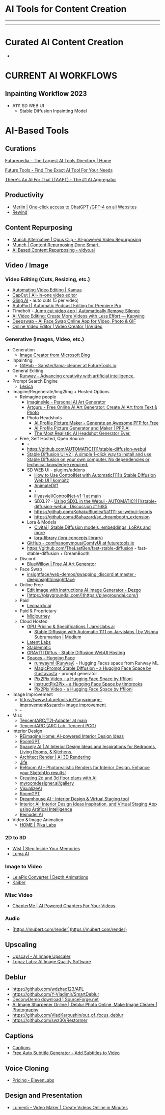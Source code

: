 # AI Tools for Content Creation

---

---

# Curated AI Content Creation

- 

# CURRENT AI WORKFLOWS

## Inpainting Workflow 2023

- A111 SD WEB UI
    - Stable Diffusion Inpainting Model

# AI-Based Tools

## Curations

[Futurepedia - The Largest AI Tools Directory | Home](https://www.futurepedia.io/) 

[Future Tools - Find The Exact AI Tool For Your Needs](https://www.futuretools.io/) 

[There's An AI For That (TAAFT) - The #1 AI Aggregator](https://theresanaiforthat.com/) 

## Productivity

- [Merlin | One-click access to ChatGPT /GPT-4 on all Websites](https://merlin.foyer.work/)
- [Rewind](https://www.rewind.ai/)

## Content Repurposing

- [Munch Alternative | Opus Clip - AI-powered Video Repurposing](https://www.opus.pro/alternatives/munch)
- [Munch | Content Repurposing Done Smart.](https://www.getmunch.com/)
- [AI Based Content Repurposing - vidyo.ai](https://vidyo.ai/)

## Video / Image

### Video Editing (Cuts, Resizing, etc.)

- [Automating Video Editing | Kamua](https://kamua.com/)
- [CapCut | All-in-one video editor](https://www.capcut.com/)
- [Gling AI](https://www.gling.ai/) - auto cuts (5 per video)
- [AutoPod | Automatic Podcast Editing for Premiere Pro](https://www.autopod.fm/)
- Timebolt - [Jump cut video app | Automatically Remove Silence](https://www.timebolt.io/)
- [AI Video Editing: Create More Videos with Less Effort — Kapwing](https://www.kapwing.com/ai)
- [Deepswap - AI Face Swap Online App for Video, Photo & GIF](https://www.deepswap.ai/)
- [Online Video Editor | Video Creator | InVideo](https://invideo.io/)

### Generative (Images, Video, etc.)

- Generation
    - [Image Creator from Microsoft Bing](https://www.bing.com/create)
- Inpainting
    - [GitHub - Sanster/lama-cleaner at FutureTools.io](https://github.com/Sanster/lama-cleaner?ref=FutureTools.io)
- General Editing
    - [Runway - Advancing creativity with artificial intelligence.](https://runwayml.com/)
- Prompt Search Engine
    - [Lexica](https://lexica.art/)
- Imagine/Regenerate/Img2Img + Hosted Options
    - Reimagine people
        - [ImagineMe - Personal AI Art Generator](https://imagineme.ai/ambassador/47/)
        - [Artguru - Free Online AI Art Generator: Create AI Art from Text & Photo](https://www.artguru.ai/)
        - Photo Headshots
            - [AI Profile Picture Maker - Generate an Awesome PFP for Free](https://pfpmaker.com/?ref=futuretools.io)
            - [AI Profile Picture Generator and Maker | PFP.AI](https://www.profilepicture.ai/?via=theresanaiforthat)
            - [The Most Realistic AI Headshot Generator Ever.](https://www.aragon.ai/?ref=taaft&utm_source=taaft&utm_medium=referral)
    - Free, Self Hosted, Open Source
        - ‣
        - https://github.com/AUTOMATIC1111/stable-diffusion-webui
        - [Stable Diffusion UI v2 | A simple 1-click way to install and use Stable Diffusion on your own computer. No dependencies or technical knowledge required.](https://stable-diffusion-ui.github.io/)
        - SD WEB UI - plugins/addons
            - [How to Use ControlNet with Automatic1111’s Stable Diffusion Web UI | kombitz](https://www.kombitz.com/2023/02/18/how-to-use-controlnet-with-automatic1111-stable-diffusion-web-ui/)
            - [AnimateDiff](https://animatediff.github.io/)
            - ‣
            - [lllyasviel/ControlNet-v1-1 at main](https://huggingface.co/lllyasviel/ControlNet-v1-1/tree/main)
            - SDXL?? - [Using SDXL in the Webui · AUTOMATIC1111/stable-diffusion-webui · Discussion #11685](https://github.com/AUTOMATIC1111/stable-diffusion-webui/discussions/11685)
            - https://github.com/KohakuBlueleaf/a1111-sd-webui-lycoris
            - https://github.com/d8ahazard/sd_dreambooth_extension
        - Lora & Models
            - [Civitai | Stable Diffusion models, embeddings, LoRAs and more](https://civitai.com/)
            - [lora-library (lora concepts library)](https://huggingface.co/lora-library)
        - [GitHub - comfyanonymous/ComfyUI at futuretools.io](https://github.com/comfyanonymous/ComfyUI?ref=futuretools.io)
        - https://github.com/TheLastBen/fast-stable-diffusion - fast-stable-diffusion + DreamBooth
    - Discord
        - [BlueWillow | Free AI Art Generator](https://www.bluewillow.ai/?ref=futuretools.io)
    - Face Swap
        - [insightface/web-demos/swapping_discord at master · deepinsight/insightface](https://github.com/deepinsight/insightface/tree/master/web-demos/swapping_discord)
    - Online Free
        - [Edit image with instructions AI Image Generator - Dezgo](https://dezgo.com/edit-image)
        - [https://playgroundai.com/](https://playgroundai.com/)
    - Paid
        - [Leonardo.ai](https://leonardo.ai/)
    - Paid & Proprietary
        - [Midjourney](https://www.midjourney.com/home/?callbackUrl=%2Fapp%2F)
    - Cloud Hosted
        - [GPU Pricing & Specifications | Jarvislabs.ai](https://jarvislabs.ai/pricing/)
            - [Stable Diffusion with Automatic 1111 on Jarvislabs | by Vishnu Subramanian | Medium](https://medium.com/@vishnuvig/stable-diffusion-with-automatic-1111-on-jarvislabs-1cd281eb57f9)
        - [Latent Labs](https://www.latentlabs.art/)
        - [Stablematic](https://stablematic.com/?ref=futuretools.io)
        - [GRAVITI Diffus - Stable Diffusion WebUI Hosting](https://www.diffus.graviti.com/?ref=futuretools.io)
        - [Spaces - Hugging Face](https://huggingface.co/spaces/?models=or%3AItsme33%2FModelx%2Cstabilityai%2Fstable-diffusion-2%2Cstabilityai%2Fstable-diffusion-2-base%2Cstabilityai%2Fstable-diffusion-2-depth%2Cstabilityai%2Fstable-diffusion-2-inpainting%2Cstabilityai%2Fstable-diffusion-x4-upscaler%2Cgldalessandro%2Fstable-diffusion-lowp%2Cepitaque%2Fstable-diffusion-2-depth)
            - [runwayml (Runway)](https://huggingface.co/runwayml) - Hugging Faces space from Runway ML
            - [MagicPrompt Stable Diffusion - a Hugging Face Space by Gustavosta](https://huggingface.co/spaces/Gustavosta/MagicPrompt-Stable-Diffusion) - prompt generator
            - [Pix2Pix Video - a Hugging Face Space by fffiloni](https://huggingface.co/spaces/fffiloni/Pix2Pix-Video)
            - [InstructPix2Pix - a Hugging Face Space by timbrooks](https://huggingface.co/spaces/timbrooks/instruct-pix2pix)
            - [Pix2Pix Video - a Hugging Face Space by fffiloni](https://huggingface.co/spaces/fffiloni/Pix2Pix-Video)
- Image Improvement
    - [https://www.futuretools.io/?tags=image-improvement&search=image improvement](https://www.futuretools.io/?tags=image-improvement&search=image%20improvement)
    - ‣
- Misc
    - [TencentARC/T2I-Adapter at main](https://huggingface.co/TencentARC/T2I-Adapter/tree/main/models)
    - [TencentARC (ARC Lab, Tencent PCG)](https://huggingface.co/TencentARC)
- Interior Design
    - [REimagine Home: AI-powered Interior Design Ideas](https://www.reimaginehome.ai/)
    - [RoomGPT](https://www.roomgpt.io/dream)
    - [Spacely AI | AI Interior Design Ideas and Inspirations for Bedrooms, Living Rooms, & Kitchens.](https://www.spacely.ai/?ref=futuretools.io)
    - [Architect Render | AI 3D Rendering](https://www.architectrender.com/?ref=futuretools.io)
    - [Jife](https://jife.com/?ref=futuretools.io)
    - [ReRoom AI - Photorealistic Renders for Interior Design. Enhance your SketchUp results!](https://reroom.ai/?ref=futuretools.io)
    - [Creating 2d and 3d floor plans with AI](https://getfloorplan.com/?ref=futuretools.io)
    - [myroomdesigner.ai/gallery](https://www.myroomdesigner.ai/gallery)
    - [VisualizeAI](https://visualizeai.pro/?via=futuretools)
    - [RoomGPT](https://www.roomgpt.io/?ref=futuretools.io)
    - [Dreamhouse AI - Interior Design & Virtual Staging tool](https://dreamhouseai.com/?ref=futuretools.io)
    - [Interior AI: Interior Design Ideas Inspiration, and Virtual Staging App using Artifical Intelligence](https://interiorai.com/?ref=FutureTools.io)
    - [Remodel AI](https://aitwo.co/?ref=futuretools.io)
- Video & Image Animation
    - [HOME | Pika Labs](https://www.pika.art/)

### 2D to 3D

- [Wist | Step Inside Your Memories](https://wistlabs.com/)
- [Luma AI](https://lumalabs.ai/)

### Image to Video

- [LeiaPix Converter | Depth Animations](https://convert.leiapix.com/)
- [Kaiber](https://kaiber.ai/)

### Misc Video

- [ChapterMe | AI Powered Chapters For Your Videos](https://chapterme.co/)

### Audio

- [https://mubert.com/render](https://mubert.com/render)

## Upscaling

- [Upscayl - AI Image Upscaler](https://www.upscayl.org/)
- [Topaz Labs: AI Image Quality Software](https://www.topazlabs.com/)

## Deblur

- https://github.com/wdzhao123/APL
- https://github.com/Y-Vladimir/SmartDeblur
- [DeconvDemo download | SourceForge.net](https://sourceforge.net/projects/deconvdemo/)
- [AI Image Sharpener Online | Deblur Photo Online, Make Image Clearer | Photography](https://vocal.media/photography/ai-image-sharpener-online-deblur-photo-online-make-image-clearer)
- https://github.com/VladKarpushin/out_of_focus_deblur
- https://github.com/swz30/Restormer

## Captions

- [Captions](https://www.captions.ai/)
- [Free Auto Subtitle Generator - Add Subtitles to Video](https://simplified.com/video-editor/auto-subtitle-generator)

## Voice Cloning

- [Pricing - ElevenLabs](https://beta.elevenlabs.io/pricing)

## Design and Presentation

- [Lumen5 - Video Maker | Create Videos Online in Minutes](https://lumen5.com/)